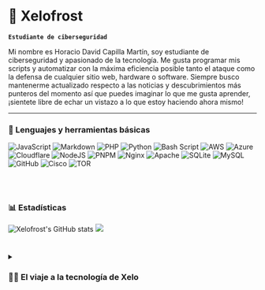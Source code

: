 # 🦝 Xelofrost 

**`Estudiante de ciberseguridad`**

Mi nombre es Horacio David Capilla Martín, soy estudiante de ciberseguridad y apasionado de la tecnología. Me gusta programar mis scripts y automatizar con la máxima eficiencia posible tanto el ataque como la defensa de cualquier sitio web, hardware o software. Siempre busco mantenerme actualizado respecto a las noticias y descubrimientos más punteros del momento así que puedes imaginar lo que me gusta aprender, ¡sientete libre de echar un vistazo a lo que estoy haciendo ahora mismo!


---
### 🧰 Lenguajes y herramientas básicas
![JavaScript](https://img.shields.io/badge/javascript-%23323330.svg?style=for-the-badge&logo=javascript&logoColor=%23F7DF1E) 
![Markdown](https://img.shields.io/badge/markdown-%23000000.svg?style=for-the-badge&logo=markdown&logoColor=white) 
![PHP](https://img.shields.io/badge/php-%23777BB4.svg?style=for-the-badge&logo=php&logoColor=white) 
![Python](https://img.shields.io/badge/python-3670A0?style=for-the-badge&logo=python&logoColor=ffdd54) 
![Bash Script](https://img.shields.io/badge/bash_script-%23121011.svg?style=for-the-badge&logo=gnu-bash&logoColor=white) 
![AWS](https://img.shields.io/badge/AWS-%23FF9900.svg?style=for-the-badge&logo=amazon-aws&logoColor=white) 
![Azure](https://img.shields.io/badge/azure-%230072C6.svg?style=for-the-badge&logo=microsoftazure&logoColor=white) 
![Cloudflare](https://img.shields.io/badge/Cloudflare-F38020?style=for-the-badge&logo=Cloudflare&logoColor=white) 
![NodeJS](https://img.shields.io/badge/node.js-6DA55F?style=for-the-badge&logo=node.js&logoColor=white) 
![PNPM](https://img.shields.io/badge/pnpm-%234a4a4a.svg?style=for-the-badge&logo=pnpm&logoColor=f69220) 
![Nginx](https://img.shields.io/badge/nginx-%23009639.svg?style=for-the-badge&logo=nginx&logoColor=white)
![Apache](https://img.shields.io/badge/apache-%23D42029.svg?style=for-the-badge&logo=apache&logoColor=white) 
![SQLite](https://img.shields.io/badge/sqlite-%2307405e.svg?style=for-the-badge&logo=sqlite&logoColor=white) 
![MySQL](https://img.shields.io/badge/mysql-4479A1.svg?style=for-the-badge&logo=mysql&logoColor=white) 
![GitHub](https://img.shields.io/badge/github-%23121011.svg?style=for-the-badge&logo=github&logoColor=white) 
![Cisco](https://img.shields.io/badge/cisco-%23049fd9.svg?style=for-the-badge&logo=cisco&logoColor=black) 
![TOR](https://img.shields.io/badge/tor-%237E4798.svg?style=for-the-badge&logo=tor-project&logoColor=white)

<br />

#
### 📊 Estadísticas

![Xelofrost's GitHub stats](https://github-readme-stats.vercel.app/api?username=xelofrost&show_icons=true&theme=gruvbox)
![](https://github-readme-stats.vercel.app/api/top-langs/?username=Xelofrost&theme=dark&hide_border=false&include_all_commits=false&count_private=false&layout=compact)

#
<details>
 <summary><h3>👨‍💻 El viaje a la tecnología de Xelo</h3></summary>
   A lo largo de mi formación he estudiado administración de sistemas informáticos, robótica y automatización industrial, así que finalmente estoy poniendole la guinda al pastel estudiando mi verdadera pasión, la ciberseguridad. Me encanta investigar nuevos programas para ciberseguridad, tanto pentesting como bastionado, todas las herramientas tienen algo a lo que se puede sacar utilidad. Me di cuenta que la ciberseguridad me encantaría allá por 2019/2020 cuando estudiaba ASIR, me encantaba trastear con todo lo que podía y me fascinaba encontrar fallos en las redes que estudiábamos, no obstante, opté por seguir expandiendo mi conocimiento sobre la tecnología estudiando ARI, lo que me enseñó a mantenerme siempre a la última de lo que ocurría a mi alrededor y a que este siempre sería un mundo de exploración y cambio, lo que hizo que me enamorara aún más. Finalmente, llegó la última parte del prólogo de mi viaje y es la culminación de mis estudios con una especialización en ciberseguridad donde me esfuerzo cada día por seguir aprendiendo y expandienndo mi conocimiento sobre el mundo que me rodea, sin embargo soy consciente de que esto es solo el inicio del verdadero viaje y estaré encantado de ver qué me depara el destino.
